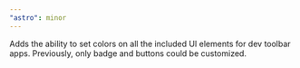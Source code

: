 ```yaml
---
"astro": minor
---
```


Adds the ability to set colors on all the included UI elements for dev toolbar apps. Previously, only badge and buttons could be customized.
